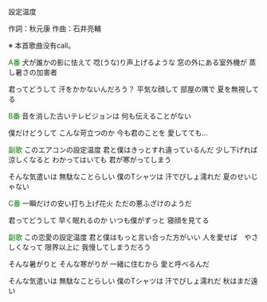 設定温度

作詞：秋元康
作曲：石井亮輔

※ 本首歌曲没有call。

<font color=green>A番</font>
犬が誰かの影に怯えて
唸(うな)り声上げるような
窓の外にある室外機が
蒸し暑さの加害者

君ってどうして
汗をかかないんだろう？
平気な顔して
部屋の隅で
夏を無視してる

<font color=green>B番</font>
音を消した古いテレビジョンは
何も伝えることがない

僕だけどうして
こんな苛立つのか
今も君のことを
愛してても…

<font color=green>副歌</font>
このエアコンの設定温度
君と僕はきっとすれ違っているんだ
少し下げれば　涼しくなると
わかってはいても
君が寒がってしまう

そんな気遣いは
無駄なことらしい
僕のTシャツは
汗でびしょ濡れだ
夏のせいじゃない

<font color=green>C番</font>
一瞬だけの安い打ち上げ花火
ただの悪ふざけのようだ

君ってどうして
早く眠れるのか
いつも僕がずっと
寝顔を見てる

<font color=green>副歌</font>
この恋愛の設定温度
君と僕はもっと言い合った方がいい
人を愛せば　やさしくなって
限界以上に
我慢してしまうだろう

そんな暑がりと
そんな寒がりが
一緒に住むから
愛と呼べるんだ

そんな気遣いは
無駄なことらしい
僕のTシャツは
汗でびしょ濡れだ
秋はまだ遠い
